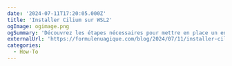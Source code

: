 ```yaml
---
date: '2024-07-11T17:20:05.000Z'
title: 'Installer Cilium sur WSL2'
ogImage: ogimage.png
ogSummary: 'Découvrez les étapes nécessaires pour mettre en place un environnement WSL2 compatible avec Cilium'
externalUrl: 'https://formulenuagique.com/blog/2024/07/11/installer-cilium-sur-wsl2/'
categories:
  - How-To
---
```

